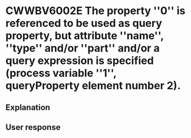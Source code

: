 # CWWBV6002E The property ''0'' is referenced to be used as query property, but attribute ''name'', ''type'' and/or ''part'' and/or a query expression is specified (process variable ''1'', queryProperty element number 2).

## Explanation

## User response